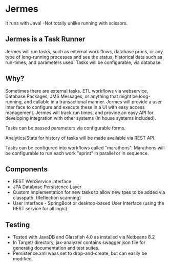 # Jermes
It runs with Java! -Not totally unlike running with scissors.

## Jermes is a Task Runner
Jermes will run tasks, such as external work flows, database procs, or any type of long-running processes and see the status, historical data such as run-times, and parameters used. Tasks will be configurable, via database. 

## Why?
Sometimes there are external tasks. ETL workflows via webservice, Database Packages, JMS Messages, or anything that might be long-running, and callable in a transactional manner. Jermes will provide a user inter face to configure and execute these in a UI with easy access management. Jermes will track run times, and provide an easy API for developing integration with other systems (In house systems included).

Tasks can be passed parameters via configurable forms. 

Analytics/Stats for history of tasks will be made available via REST API.

Tasks can be configured into workflows called "marathons". Marathons will be configurable to run each work "sprint" in parallel or in sequence.

## Components
 * REST WebService interface
 * JPA Database Persistence Layer
 * Custom Implementation for new tasks to allow new tpes to be added via classpath. (Reflection scanning)
 * User Interface - SpringBoot or desktop-based User Interface (using the REST service for all logic)
 
## Testing
* Tested with JavaDB and Glassfish 4.0 as installed via Netbeans 8.2
* In Target/ directory, jax-analyzer contains swagger.json file for  generatig documentation and test suites. 
* Persistence.xml waas set to drop-and-create, but can easily be modified. 
